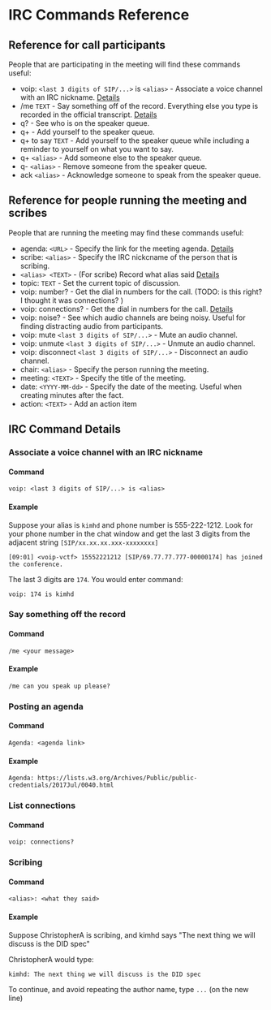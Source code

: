 # IRC Commands Reference

## Reference for call participants
People that are participating in the meeting will find these commands useful:

* voip: ```<last 3 digits of SIP/...>``` is ```<alias>``` - Associate a voice channel with an IRC nickname. [Details](#associate-a-voice-channel-with-an-irc-nickname)
* /me ```TEXT``` - Say something off of the record. Everything else you type is recorded in the official transcript. [Details](#say-something-off-the-record)
* q? - See who is on the speaker queue.
* q+ - Add yourself to the speaker queue.
* q+ to say ```TEXT``` - Add yourself to the speaker queue while including a reminder to yourself on what you want to say.
* q+ ```<alias>``` - Add someone else to the speaker queue.
* q- ```<alias>``` - Remove someone from the speaker queue.
* ack ```<alias>``` - Acknowledge someone to speak from the speaker queue.

## Reference for people running the meeting and scribes

People that are running the meeting may find these commands useful:

* agenda: ```<URL>``` - Specify the link for the meeting agenda. [Details](#posting-an-agenda)
* scribe: ```<alias>``` - Specify the IRC nickcname of the person that is scribing. 
* ```<alias> <TEXT>``` - (For scribe) Record what alias said [Details](#scribing)
* topic: ```TEXT``` - Set the current topic of discussion.
* voip: number? - Get the dial in numbers for the call. (TODO: is this right? I thought it was connections? )
* voip: connections? - Get the dial in numbers for the call. [Details](#list-connections)
* voip: noise? - See which audio channels are being noisy. Useful for finding distracting audio from participants.
* voip: mute ```<last 3 digits of SIP/...>``` - Mute an audio channel.
* voip: unmute ```<last 3 digits of SIP/...>``` - Unmute an audio channel.
* voip: disconnect ```<last 3 digits of SIP/...>``` - Disconnect an audio channel.
* chair: ```<alias>``` - Specify the person running the meeting.
* meeting: ```<TEXT>``` - Specify the title of the meeting.
* date: ```<YYYY-MM-dd>``` - Specify the date of the meeting. Useful when creating minutes after the fact.
* action: ```<TEXT>``` - Add an action item

## IRC Command Details

### Associate a voice channel with an IRC nickname

#### Command

```
voip: <last 3 digits of SIP/...> is <alias>
```

#### Example

Suppose your alias is `kimhd` and phone number is 555-222-1212. Look for your phone number in the chat window and get the last 3 digits from the adjacent string `[SIP/xx.xx.xx.xxx-xxxxxxxx]`

```
[09:01] <voip-vctf> 15552221212 [SIP/69.77.77.777-00000174] has joined the conference.
```

The last 3 digits are `174`. You would enter command:

```
voip: 174 is kimhd
```

### Say something off the record

#### Command

```
/me <your message>
```

#### Example

```
/me can you speak up please?
```

### Posting an agenda

#### Command

```
Agenda: <agenda link>
```

#### Example

```
Agenda: https://lists.w3.org/Archives/Public/public-credentials/2017Jul/0040.html
```

### List connections

#### Command

```
voip: connections?
```

### Scribing

#### Command

```
<alias>: <what they said>
```

#### Example

Suppose ChristopherA is scribing, and kimhd says "The next thing we will discuss is the DID spec"

ChristopherA would type:
```
kimhd: The next thing we will discuss is the DID spec
```

To continue, and avoid repeating the author name, type `...` (on the new line)
